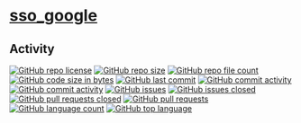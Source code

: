 # [sso_google](https://github.com/n138-kz/sso_google)

## Activity

[![GitHub repo license](https://img.shields.io/github/license/n138-kz/sso_google)](/LICENSE)
[![GitHub repo size](https://img.shields.io/github/repo-size/n138-kz/sso_google)](/../../)
[![GitHub repo file count](https://img.shields.io/github/directory-file-count/n138-kz/sso_google)](/../../)
[![GitHub code size in bytes](https://img.shields.io/github/languages/code-size/n138-kz/sso_google)](/../../)
[![GitHub last commit](https://img.shields.io/github/last-commit/n138-kz/sso_google)](/../../commits)
[![GitHub commit activity](https://img.shields.io/github/commit-activity/w/n138-kz/sso_google)](/../../commits)
[![GitHub commit activity](https://img.shields.io/github/commit-activity/t/n138-kz/sso_google)](/../../commits)
[![GitHub issues](https://img.shields.io/github/issues/n138-kz/sso_google)](/../../issues)
[![GitHub issues closed](https://img.shields.io/github/issues-closed/n138-kz/sso_google)](/../../issues)
[![GitHub pull requests closed](https://img.shields.io/github/issues-pr-closed/n138-kz/sso_google)](/../../pulls)
[![GitHub pull requests](https://img.shields.io/github/issues-pr/n138-kz/sso_google)](/../../pulls)
[![GitHub language count](https://img.shields.io/github/languages/count/n138-kz/sso_google)](/../../)
[![GitHub top language](https://img.shields.io/github/languages/top/n138-kz/sso_google)](/../../)
